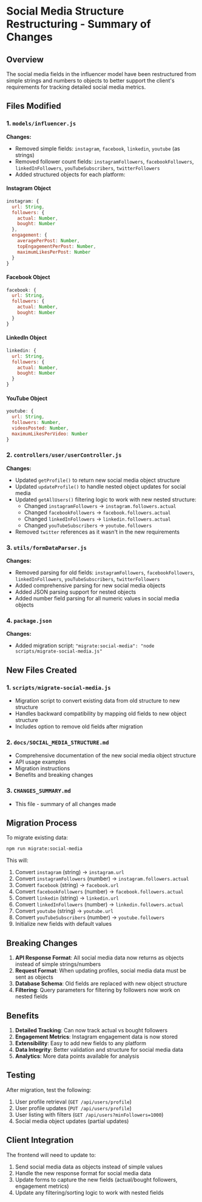 # Social Media Structure Restructuring - Summary of Changes

## Overview
The social media fields in the influencer model have been restructured from simple strings and numbers to objects to better support the client's requirements for tracking detailed social media metrics.

## Files Modified

### 1. `models/influencer.js`
**Changes:**
- Removed simple fields: `instagram`, `facebook`, `linkedin`, `youtube` (as strings)
- Removed follower count fields: `instagramFollowers`, `facebookFollowers`, `linkedInFollowers`, `youTubeSubscribers`, `twitterFollowers`
- Added structured objects for each platform:

#### Instagram Object
```javascript
instagram: {
  url: String,
  followers: {
    actual: Number,
    bought: Number
  },
  engagement: {
    averagePerPost: Number,
    topEngagementPerPost: Number,
    maximumLikesPerPost: Number
  }
}
```

#### Facebook Object
```javascript
facebook: {
  url: String,
  followers: {
    actual: Number,
    bought: Number
  }
}
```

#### LinkedIn Object
```javascript
linkedin: {
  url: String,
  followers: {
    actual: Number,
    bought: Number
  }
}
```

#### YouTube Object
```javascript
youtube: {
  url: String,
  followers: Number,
  videosPosted: Number,
  maximumLikesPerVideo: Number
}
```

### 2. `controllers/user/userController.js`
**Changes:**
- Updated `getProfile()` to return new social media object structure
- Updated `updateProfile()` to handle nested object updates for social media
- Updated `getAllUsers()` filtering logic to work with new nested structure:
  - Changed `instagramFollowers` → `instagram.followers.actual`
  - Changed `facebookFollowers` → `facebook.followers.actual`
  - Changed `linkedInFollowers` → `linkedin.followers.actual`
  - Changed `youTubeSubscribers` → `youtube.followers`
- Removed `twitter` references as it wasn't in the new requirements

### 3. `utils/formDataParser.js`
**Changes:**
- Removed parsing for old fields: `instagramFollowers`, `facebookFollowers`, `linkedInFollowers`, `youTubeSubscribers`, `twitterFollowers`
- Added comprehensive parsing for new social media objects
- Added JSON parsing support for nested objects
- Added number field parsing for all numeric values in social media objects

### 4. `package.json`
**Changes:**
- Added migration script: `"migrate:social-media": "node scripts/migrate-social-media.js"`

## New Files Created

### 1. `scripts/migrate-social-media.js`
- Migration script to convert existing data from old structure to new structure
- Handles backward compatibility by mapping old fields to new object structure
- Includes option to remove old fields after migration

### 2. `docs/SOCIAL_MEDIA_STRUCTURE.md`
- Comprehensive documentation of the new social media object structure
- API usage examples
- Migration instructions
- Benefits and breaking changes

### 3. `CHANGES_SUMMARY.md`
- This file - summary of all changes made

## Migration Process

To migrate existing data:
```bash
npm run migrate:social-media
```

This will:
1. Convert `instagram` (string) → `instagram.url`
2. Convert `instagramFollowers` (number) → `instagram.followers.actual`
3. Convert `facebook` (string) → `facebook.url`
4. Convert `facebookFollowers` (number) → `facebook.followers.actual`
5. Convert `linkedin` (string) → `linkedin.url`
6. Convert `linkedInFollowers` (number) → `linkedin.followers.actual`
7. Convert `youtube` (string) → `youtube.url`
8. Convert `youTubeSubscribers` (number) → `youtube.followers`
9. Initialize new fields with default values

## Breaking Changes

1. **API Response Format**: All social media data now returns as objects instead of simple strings/numbers
2. **Request Format**: When updating profiles, social media data must be sent as objects
3. **Database Schema**: Old fields are replaced with new object structure
4. **Filtering**: Query parameters for filtering by followers now work on nested fields

## Benefits

1. **Detailed Tracking**: Can now track actual vs bought followers
2. **Engagement Metrics**: Instagram engagement data is now stored
3. **Extensibility**: Easy to add new fields to any platform
4. **Data Integrity**: Better validation and structure for social media data
5. **Analytics**: More data points available for analysis

## Testing

After migration, test the following:
1. User profile retrieval (`GET /api/users/profile`)
2. User profile updates (`PUT /api/users/profile`)
3. User listing with filters (`GET /api/users?minFollowers=1000`)
4. Social media object updates (partial updates)

## Client Integration

The frontend will need to update to:
1. Send social media data as objects instead of simple values
2. Handle the new response format for social media data
3. Update forms to capture the new fields (actual/bought followers, engagement metrics)
4. Update any filtering/sorting logic to work with nested fields
